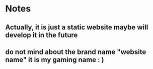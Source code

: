 # Notes
## Actually, it is just a static website maybe  will develop it in the future 
## do not mind about the brand name "website name" it is my gaming name : )
